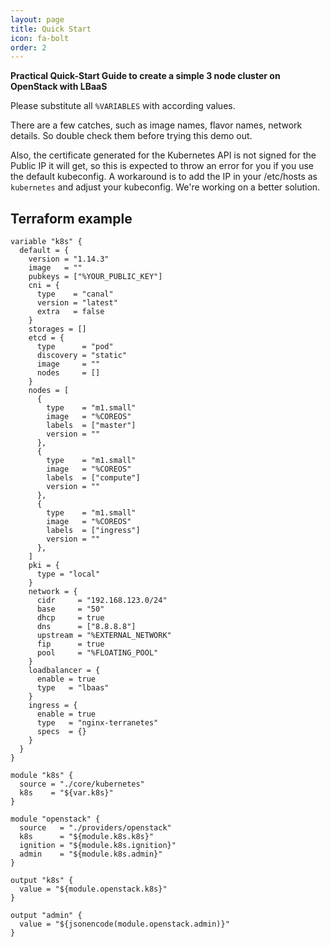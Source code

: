```yaml
---
layout: page
title: Quick Start
icon: fa-bolt
order: 2
---
```


**Practical Quick-Start Guide to create a simple 3 node cluster on OpenStack with LBaaS**

Please substitute all `%VARIABLES` with according values.

There are a few catches, such as image names, flavor names, network details. So double check them before trying this demo out.

Also, the certificate generated for the Kubernetes API is not signed for the Public IP it will get, so this is expected to throw an error for you if you use the default kubeconfig.
A workaround is to add the IP in your /etc/hosts as `kubernetes` and adjust your kubeconfig.
We're working on a better solution.

## Terraform example

```
variable "k8s" {
  default = {
    version = "1.14.3"
    image   = ""
    pubkeys = ["%YOUR_PUBLIC_KEY"]
    cni = {
      type    = "canal"
      version = "latest"
      extra   = false
    }
    storages = []
    etcd = {
      type      = "pod"
      discovery = "static"
      image     = ""
      nodes     = []
    }
    nodes = [
      {
        type    = "m1.small"
        image   = "%COREOS"
        labels  = ["master"]
        version = ""
      },
      {
        type    = "m1.small"
        image   = "%COREOS"
        labels  = ["compute"]
        version = ""
      },
      {
        type    = "m1.small"
        image   = "%COREOS"
        labels  = ["ingress"]
        version = ""
      },
    ]
    pki = {
      type = "local"
    }
    network = {
      cidr     = "192.168.123.0/24"
      base     = "50"
      dhcp     = true
      dns      = ["8.8.8.8"]
      upstream = "%EXTERNAL_NETWORK"
      fip      = true
      pool     = "%FLOATING_POOL"
    }
    loadbalancer = {
      enable = true
      type   = "lbaas"
    }
    ingress = {
      enable = true
      type   = "nginx-terranetes"
      specs  = {}
    }
  }
}

module "k8s" {
  source = "./core/kubernetes"
  k8s    = "${var.k8s}"
}

module "openstack" {
  source   = "./providers/openstack"
  k8s      = "${module.k8s.k8s}"
  ignition = "${module.k8s.ignition}"
  admin    = "${module.k8s.admin}"
}

output "k8s" {
  value = "${module.openstack.k8s}"
}

output "admin" {
  value = "${jsonencode(module.openstack.admin)}"
}
```